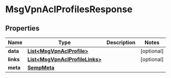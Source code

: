 

# MsgVpnAclProfilesResponse


## Properties

| Name | Type | Description | Notes |
|------------ | ------------- | ------------- | -------------|
|**data** | [**List&lt;MsgVpnAclProfile&gt;**](MsgVpnAclProfile.md) |  |  [optional] |
|**links** | [**List&lt;MsgVpnAclProfileLinks&gt;**](MsgVpnAclProfileLinks.md) |  |  [optional] |
|**meta** | [**SempMeta**](SempMeta.md) |  |  |



